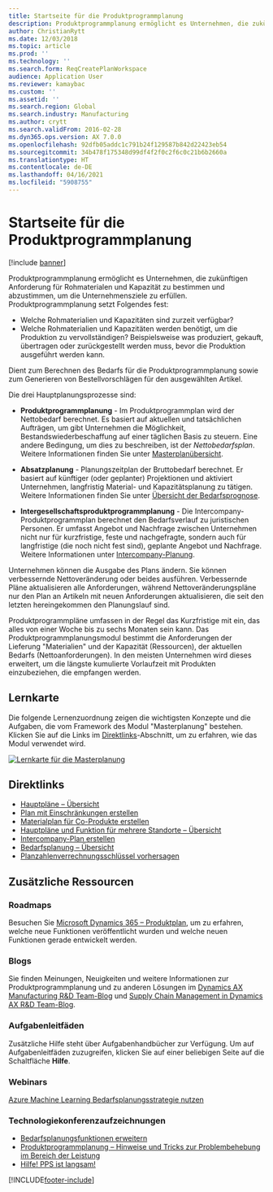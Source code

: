 ```yaml
---
title: Startseite für die Produktprogrammplanung
description: Produktprogrammplanung ermöglicht es Unternehmen, die zukünftigen Anforderung für Rohmaterialen und Kapazität zu bestimmen und abzustimmen, um die Unternehmensziele zu erfüllen.
author: ChristianRytt
ms.date: 12/03/2018
ms.topic: article
ms.prod: ''
ms.technology: ''
ms.search.form: ReqCreatePlanWorkspace
audience: Application User
ms.reviewer: kamaybac
ms.custom: ''
ms.assetid: ''
ms.search.region: Global
ms.search.industry: Manufacturing
ms.author: crytt
ms.search.validFrom: 2016-02-28
ms.dyn365.ops.version: AX 7.0.0
ms.openlocfilehash: 92dfb05addc1c791b24f129587b842d22423eb54
ms.sourcegitcommit: 34b478f175348d99df4f2f0c2f6c0c21b6b2660a
ms.translationtype: HT
ms.contentlocale: de-DE
ms.lasthandoff: 04/16/2021
ms.locfileid: "5908755"
---
```

# <a name="master-planning-home-page"></a>Startseite für die Produktprogrammplanung

[!include [banner](../includes/banner.md)]

Produktprogrammplanung ermöglicht es Unternehmen, die zukünftigen Anforderung für Rohmaterialen und Kapazität zu bestimmen und abzustimmen, um die Unternehmensziele zu erfüllen. Produktprogrammplanung setzt Folgendes fest:

- Welche Rohmaterialien und Kapazitäten sind zurzeit verfügbar?
- Welche Rohmaterialien und Kapazitäten werden benötigt, um die Produktion zu vervollständigen? Beispielsweise was produziert, gekauft, übertragen oder zurückgestellt werden muss, bevor die Produktion ausgeführt werden kann.

Dient zum Berechnen des Bedarfs für die Produktprogrammplanung sowie zum Generieren von Bestellvorschlägen für den ausgewählten Artikel.

Die drei Hauptplanungsprozesse sind:

- **Produktprogrammplanung** - Im Produktprogrammplan wird der Nettobedarf berechnet. Es basiert auf aktuellen und tatsächlichen Aufträgen, um gibt Unternehmen die Möglichkeit, Bestandswiederbeschaffung auf einer täglichen Basis zu steuern. Eine andere Bedingung, um dies zu beschreiben, ist der *Nettobedarfsplan*. Weitere Informationen finden Sie unter [Masterplanübersicht](master-plans.md).

- **Absatzplanung** - Planungszeitplan der Bruttobedarf berechnet. Er basiert auf künftiger (oder geplanter) Projektionen und aktiviert Unternehmen, langfristig Material- und Kapazitätsplanung zu tätigen. Weitere Informationen finden Sie unter [Übersicht der Bedarfsprognose](introduction-demand-forecasting.md).

- **Intergesellschaftsproduktprogrammplanung** - Die Intercompany-Produktprogrammplan berechnet den Bedarfsverlauf zu juristischen Personen. Er umfasst Angebot und Nachfrage zwischen Unternehmen nicht nur für kurzfristige, feste und nachgefragte, sondern auch für langfristige (die noch nicht fest sind), geplante Angebot und Nachfrage. Weitere Informationen unter [Intercompany-Planung](planning-optimization/Intercompany-planning.md).

Unternehmen können die Ausgabe des Plans ändern. Sie können verbessernde Nettoveränderung oder beides ausführen. Verbessernde Pläne aktualisieren alle Anforderungen, während Nettoveränderungspläne nur den Plan an Artikeln mit neuen Anforderungen aktualisieren, die seit den letzten hereingekommen den Planungslauf sind.

Produktprogrammpläne umfassen in der Regel das Kurzfristige mit ein, das alles von einer Woche bis zu sechs Monaten sein kann. Das Produktprogrammplanungsmodul bestimmt die Anforderungen der Lieferung "Materialien" und der Kapazität (Ressourcen), der aktuellen Bedarfs (Nettoanforderungen). In den meisten Unternehmen wird dieses erweitert, um die längste kumulierte Vorlaufzeit mit Produkten einzubeziehen, die empfangen werden.

## <a name="learning-map"></a>Lernkarte

Die folgende Lernenzuordnung zeigen die wichtigsten Konzepte und die Aufgaben, die vom Framework des Modul "Masterplanung" bestehen. Klicken Sie auf die Links im [Direktlinks](#quick-links)-Abschnitt, um zu erfahren, wie das Modul verwendet wird.

[![Lernkarte für die Masterplanung](./media/master-planning-learning-map.png)](./media/master-planning-learning-map.png)

## <a name="quick-links"></a>Direktlinks

- [Hauptpläne – Übersicht](master-plans.md)  
- [Plan mit Einschränkungen erstellen](./tasks/constrained-plan.md)
- [Materialplan für Co-Produkte erstellen](./tasks/create-material-plan-co-products.md)
- [Hauptpläne und Funktion für mehrere Standorte – Übersicht](master-plan-multisite-functionality.md)
- [Intercompany-Plan erstellen](./tasks/create-intercompany-plan.md)
- [Bedarfsplanung – Übersicht](introduction-demand-forecasting.md)
- [Planzahlenverrechnungsschlüssel vorhersagen](reduction-keys.md)

## <a name="additional-resources"></a>Zusätzliche Ressourcen

### <a name="roadmaps"></a>Roadmaps

Besuchen Sie [Microsoft Dynamics 365 – Produktplan](https://roadmap.dynamics.com/), um zu erfahren, welche neue Funktionen veröffentlicht wurden und welche neuen Funktionen gerade entwickelt werden.

### <a name="blogs"></a>Blogs

Sie finden Meinungen, Neuigkeiten und weitere Informationen zur Produktprogrammplanung und zu anderen Lösungen im [Dynamics AX Manufacturing R&D Team-Blog](/archive/blogs/axmfg/) und [Supply Chain Management in Dynamics AX R&D Team-Blog](https://blogs.msdn.microsoft.com/dynamicsaxscm).

### <a name="task-guides"></a>Aufgabenleitfäden

Zusätzliche Hilfe steht über Aufgabenhandbücher zur Verfügung. Um auf Aufgabenleitfäden zuzugreifen, klicken Sie auf einer beliebigen Seite auf die Schaltfläche **Hilfe**.

### <a name="webinars"></a>Webinars

[Azure Machine Learning Bedarfsplanungsstrategie nutzen](https://www.youtube.com/watch?v=4nQsccdFFDA&feature=youtu.be)

### <a name="tech-conference-recordings"></a>Technologiekonferenzaufzeichnungen

- [Bedarfsplanungsfunktionen erweitern](https://www.youtube.com/watch?v=4OIKIXLiNjI&feature=youtu.be)
- [Produktprogrammplanung – Hinweise und Tricks zur Problembehebung im Bereich der Leistung](https://youtu.be/7v8BPmEs9Dg)
- [Hilfe! PPS ist langsam!](https://youtu.be/RLXybx20B5o)


[!INCLUDE[footer-include](../../includes/footer-banner.md)]